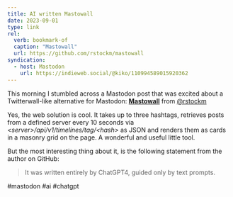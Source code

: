 ```yaml
---
title: AI written Mastowall
date: 2023-09-01
type: link
rel:
  verb: bookmark-of
  caption: "Mastowall"
  url: https://github.com/rstockm/mastowall
syndication:
  - host: Mastodon
    url: https://indieweb.social/@kiko/110994589015920362
---
```


This morning I stumbled across a Mastodon post that was excited about a Twitterwall-like alternative for Mastodon: [**Mastowall**](https://github.com/rstockm/mastowall) from [@rstockm](https://chaos.social/@rstockm)

Yes, the web solution is cool. It takes up to three hashtags, retrieves posts from a defined server every 10 seconds via *&lt;server&gt;/api/v1/timelines/tag/&lt;hash&gt;* as JSON and renders them as cards in a masonry grid on the page. A wonderful and useful little tool.

But the most interesting thing about it, is the following statement from the author on GitHub:

> It was written entirely by ChatGPT4, guided only by text prompts.

#mastodon #ai #chatgpt
